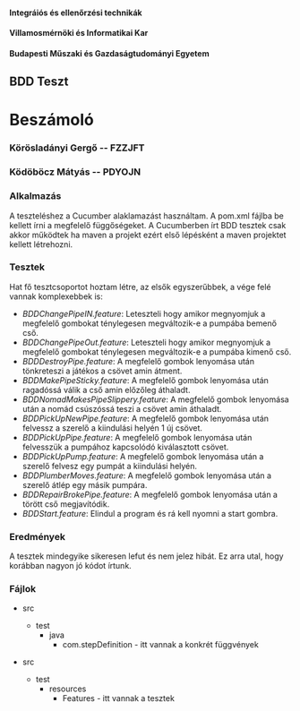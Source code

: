 #### Integráiós és ellenőrzési technikák
#### Villamosmérnöki és Informatikai Kar
#### Budapesti Műszaki és Gazdaságtudományi Egyetem

## BDD Teszt
# Beszámoló
### Körösladányi Gergő -- FZZJFT
### Ködöböcz Mátyás -- PDYOJN

### Alkalmazás
A teszteléshez a Cucumber alaklamazást használtam. A pom.xml fájlba be kellett írni a megfelelő függőségeket.
A Cucumberben írt BDD tesztek csak akkor működtek ha maven a projekt ezért első lépésként a maven projektet kellett létrehozni.

### Tesztek
Hat fő tesztcsoportot hoztam létre, az elsők egyszerűbbek, a vége felé vannak komplexebbek is:
* *BDDChangePipeIN.feature*: Leteszteli hogy amikor megnyomjuk a megfelelő gombokat ténylegesen megváltozik-e a pumpába bemenő cső.
* *BDDChangePipeOut.feature*: Leteszteli hogy amikor megnyomjuk a megfelelő gombokat ténylegesen megváltozik-e a pumpába kimenő cső.
* *BDDDestroyPipe.feature*: A megfelelő gombok lenyomása után tönkreteszi a játékos a csövet amin átment.
* *BDDMakePipeSticky.feature*: A megfelelő gombok lenyomása után ragadóssá válik a cső amin előzőleg áthaladt.
* *BDDNomadMakesPipeSlippery.feature*: A megfelelő gombok lenyomása után a nomád csúszóssá teszi a csövet amin áthaladt.
* *BDDPickUpNewPipe.feature*: A megfelelő gombok lenyomása után felvessz a szerelő a kiindulási helyén 1 új csövet.
* *BDDPickUpPipe.feature*: A megfelelő gombok lenyomása után felvesszük a pumpához kapcsolódó kiválasztott csövet.
* *BDDPickUpPump.feature*: A megfelelő gombok lenyomása után a szerelő felvesz egy pumpát a kiindulási helyén.
* *BDDPlumberMoves.feature*: A megfelelő gombok lenyomása után a szerelő átlép egy másik pumpára.
* *BDDRepairBrokePipe.feature*: A megfelelő gombok lenyomása után a törött cső megjavítódik.
* *BDDStart.feature*: Elindul a program és rá kell nyomni a start gombra.

### Eredmények
A tesztek mindegyike sikeresen lefut és nem jelez hibát. Ez arra utal, hogy korábban nagyon jó kódot írtunk.

### Fájlok
* src
    * test
        * java
            * com.stepDefinition - itt vannak a konkrét függvények

* src
    * test
        * resources
            * Features - itt vannak a tesztek

